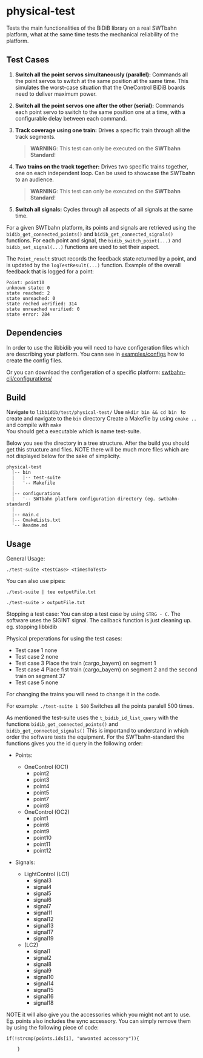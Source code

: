 # physical-test

Tests the main functionalities of the BiDiB library on a real SWTbahn platform, 
what at the same time tests the mechanical reliability of the platform.

## Test Cases
1. **Switch all the point servos simultaneously (parallel):**
   Commands all the point servos to switch at the same position at the same time. 
   This simulates the worst-case situation that the OneControl BiDiB boards need 
   to deliver maximum power.
	
2. **Switch all the point servos one after the other (serial):**
    Commands each point servo to switch to the same position one at a time, with a 
	configurable delay between each command.

3. **Track coverage using one train:**
    Drives a specific train through all the track segments. 
    > **WARNING**: This test can only be executed on the **SWTbahn Standard**!

4. **Two trains on the track together:**
    Drives two specific trains together, one on each independent loop. Can be used to showcase
	the SWTbahn to an audience.
    > **WARNING**: This test can only be executed on the **SWTbahn Standard**!
	
5. **Switch all signals:**
    Cycles through all aspects of all signals at the same time.

For a given SWTbahn platform, its points and signals are retrieved using the 
`bidib_get_connected_points()` and `bidib_get_connected_signals()` functions.
For each point and signal, the `bidib_switch_point(...)` and `bidib_set_signal(...)`
functions are used to set their aspect.

The `Point_result` struct records the feedback state returned by a point, and is
updated by the `logTestResult(...)` function. Example of the overall feedback 
that is logged for a point:
```
Point: point10
unknown state: 0
state reached: 2
state unreached: 0
state reched verified: 314
state unreached verified: 0
state error: 284
```

## Dependencies

In order to use the libbidib you will need to have configeration files which are describing your platform.
You cann see in [examples/configs](../../example/config) how to create the config files.

Or you can download the configeration of a specific platform:
[swtbahn-cli/configurations/](https://github.com/uniba-swt/swtbahn-cli/tree/master/configurations)


## Build

Navigate to `libbidib/test/physical-test/`
Use `mkdir bin && cd bin ` to create and navigate to the `bin` directory
Create a Makefile by using `cmake ..`
and compile with `make`   
You should get a executable which is name test-suite.

Below you see the directory in a tree structure.
After the build you should get this structure and files.
NOTE there will be much more files which are not displayed below for the sake of simplicity.

```
physical-test
  |-- bin
  |   |-- test-suite
  |   '-- Makefile
  |
  |-- configurations
  |   '-- SWTbahn platform configuration directory (eg. swtbahn-standard)
  |
  |-- main.c
  |-- CmakeLists.txt
  '-- Readme.md
```


## Usage

General Usage:

`./test-suite <testCase> <timesToTest> `

You can also use pipes:

`./test-suite | tee outputFile.txt` 

`./test-suite > outputFile.txt` 


Stopping a test case:
You can stop a test case by using `STRG - C`.
The software uses the SIGINT signal. The callback function is just cleaning up. eg. stopping libbidib  

Physical preperations for using the test cases:
- Test case 1   none
- Test case 2   none
- Test case 3   Place the train (cargo_bayern) on segment 1
- Test case 4   Place fist train (cargo_bayern) on segment 2 and the second train on segment 37
- Test case 5   none

For changing the trains you will need to change it in the code.

For example:
`./test-suite 1 500`
Switches all the points paralell 500 times.

As mentioned the test-suite uses the `t_bidib_id_list_query` with the functions `bidib_get_connected_points()` and `bidib_get_connected_signals()`
This is importand to understand in which order the software tests the equipment.
For the SWTbahn-standard the functions gives you the id query in the following order:

* Points:
  * OneControl (OC1)
    * point2
    * point3
    * point4
    * point5
    * point7
    * point8
  * OneControl (OC2)
    * point1
    * point6
    * point9
    * point10
    * point11
    * point12

* Signals:
  * LightControl (LC1)
    * signal3
    * signal4
    * signal5
    * signal6
    * signal7
    * signal11
    * signal12
    * signal13
    * signal17
    * signal19
  * (LC2)
    * signal1
    * signal2
    * signal8
    * signal9
    * signal10
    * signal14
    * signal15
    * signal16
    * signal18

NOTE it will also give you the accessories which you might not ant to use.
Eg. points also includes the sync accessory.
You can simply remove them by using the following piece of code:
```
if(!strcmp(points.ids[i], "unwanted accessory")){

    }
```
